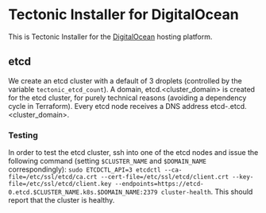 # Tectonic Installer for DigitalOcean
This is Tectonic Installer for the [DigitalOcean](http://digitalocean.com/) hosting platform.

## etcd
We create an etcd cluster with a default of 3 droplets (controlled by the variable
`tectonic_etcd_count`). A domain, etcd.<cluster_domain> is created for the etcd cluster,
for purely technical reasons (avoiding a dependency cycle in Terraform). Every etcd node
receives a DNS address etcd-<number>.etcd.<cluster_domain>.

### Testing
In order to test the etcd cluster, ssh into one of the etcd nodes and issue the following command 
(setting `$CLUSTER_NAME` and `$DOMAIN_NAME` correspondingly):
`sudo ETCDCTL_API=3 etcdctl --ca-file=/etc/ssl/etcd/ca.crt --cert-file=/etc/ssl/etcd/client.crt --key-file=/etc/ssl/etcd/client.key --endpoints=https://etcd-0.etcd.$CLUSTER_NAME.k8s.$DOMAIN_NAME:2379 cluster-health`.
This should report that the cluster is healthy.
